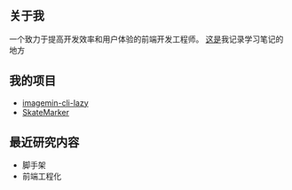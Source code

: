 ## 关于我
一个致力于提高开发效率和用户体验的前端开发工程师。
[这是](https://github.com/buddywang/blog/issues)我记录学习笔记的地方
## 我的项目
- [imagemin-cli-lazy](https://github.com/buddywang/imagemin-cli-lazy)
- [SkateMarker](https://github.com/buddywang/SkateMarker)
## 最近研究内容
- 脚手架
- 前端工程化
